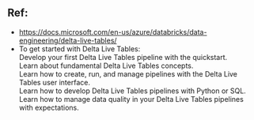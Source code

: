 ## Ref:

- https://docs.microsoft.com/en-us/azure/databricks/data-engineering/delta-live-tables/
- To get started with Delta Live Tables:  
    Develop your first Delta Live Tables pipeline with the quickstart.  
    Learn about fundamental Delta Live Tables concepts.  
    Learn how to create, run, and manage pipelines with the Delta Live Tables user interface.  
    Learn how to develop Delta Live Tables pipelines with Python or SQL.  
    Learn how to manage data quality in your Delta Live Tables pipelines with expectations.  

